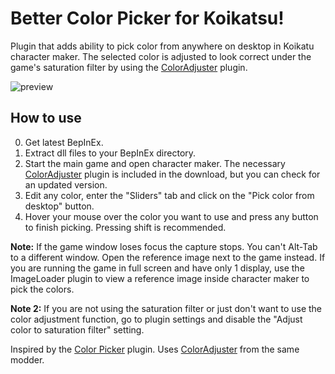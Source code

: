 # Better Color Picker for Koikatsu!
Plugin that adds ability to pick color from anywhere on desktop in Koikatu character maker. The selected color is adjusted to look correct under the game's saturation filter by using the [ColorAdjuster](https://koikoi.happy.nu/#!plugin_color_adjuster.md) plugin.

![preview](https://user-images.githubusercontent.com/39247311/50300415-a7dd4080-0484-11e9-89bb-b0483dcf9cd7.gif)

## How to use
0. Get latest BepInEx.
1. Extract dll files to your BepInEx directory.
2. Start the main game and open character maker. The necessary [ColorAdjuster](https://koikoi.happy.nu/#!plugin_color_adjuster.md) plugin is included in the download, but you can check for an updated version.
3. Edit any color, enter the "Sliders" tab and click on the "Pick color from desktop" button.
4. Hover your mouse over the color you want to use and press any button to finish picking. Pressing shift is recommended.

**Note:** If the game window loses focus the capture stops. You can't Alt-Tab to a different window. Open the reference image next to the game instead. If you are running the game in full screen and have only 1 display, use the ImageLoader plugin to view a reference image inside character maker to pick the colors.

**Note 2:** If you are not using the saturation filter or just don't want to use the color adjustment function, go to plugin settings and disable the "Adjust color to saturation filter" setting.

Inspired by the [Color Picker](https://koikoi.happy.nu/#!plugin_color_picker.md) plugin.
Uses [ColorAdjuster](https://koikoi.happy.nu/#!plugin_color_adjuster.md) from the same modder.

